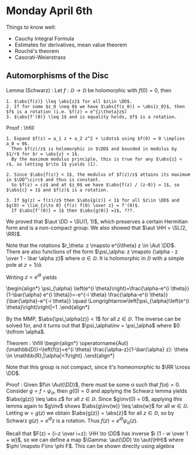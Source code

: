 # Monday April 6th

Things to know well:

- Cauchy Integral Formula
- Estimates for derivatives, mean value theorem
- Rouché's theorem
- Casorati-Weierstrass

## Automorphisms of the Disc

Lemma (Schwarz)
:   Let $f: \DD \to \DD$ be holomorphic with $f(0) = 0$, then

    1. $\abs{f(z)} \leq \abs{z}$ for all $z\in \DD$.
    2. If for some $z_0 \neq 0$ we have $\abs{f(z_0)} = \abs{z_0}$, then $f$ is a rotation (i.e. $f(z) = e^{i\theta}z$)
    3. $\abs{f'(0)} \leq 1$ and is equality holds, $f$ is a rotation.

Proof
:   \hfill

    1. Expand $f(z) = a_1 z + a_2 z^2 + \cdots$ using $f(0) = 0 \implies a_0 = 0$.
      Then $f(z)/z$ is holomorphic in $\DD$ and bounded in modulus by $1/r$ for $r = \abs{z} < 1$.
      By the maximum modulus principle, this is true for any $\abs{z} < r$, so letting $r\to 1$ yields (1).

    2. Since $\abs{f(z)} < 1$, the modulus of $f(z)/z$ attains its maximum in $\DD^\circ$ and thus is constant.
      So $f(z) = cz$ and at $z_0$ we have $\abs{f(z) / (z-0)} = 1$, so $\abs{c} = 1$ and $f(z)$ is a rotation.

    3. If $g(z) = f(z)/z$ then $\abs{g(z)} < 1$ for all $z\in \DD$ and $g(0) = \lim_{z\to 0} {f(z) f(0) \over z} = f'(0)$.
      If $\abs{f'(0)} = 1$ then $\abs{g(0)} =1$, ???.

We proved that $\aut \DD = \SU(1, 1)$, which preserves a certain Hermitian form and is a non-compact group.
We also showed that $\aut \HH = \SL(2, \RR)$.

Note that the rotations $r_\theta: z \mapsto e^{i\theta} z \in \Aut \DD$.
There are also functions of the form $\psi_\alpha: z \mapsto {\alpha - z \over 1 - \bar \alpha z}$ where $\alpha \in \DD$.
It is holomorphic in $\DD$ with a simple pole at $z= 1/\bar \alpha$.

Writing $z= e^{i\theta}$ yields

\begin{align*}
\psi_{\alpha}
\left(e^{i \theta}\right)=\frac{\alpha-e^{i \theta}}{1-\bar{\alpha} e^{i \theta}}=-e^{-i \theta} \frac{\alpha-e^{i \theta}}{\bar{\alpha}-e^{-i \theta}} \quad \Longrightarrow\left|\psi_{\alpha}\left(e^{i \theta}\right)\right|=1
.\end{align*}

By the MMP, $\abs{\psi_\alpha(z)} < 1$ for all $z\in \DD$.
The inverse can be solved for, and it turns out that $\psi_\alpha\inv = \psi_\alpha$ where $0 \tofrom \alpha$.

Theorem
: \hfill
  \begin{align*}
  \operatorname{Aut}(\mathbb{D})=\left\{f(z)=e^{i \theta} \frac{\alpha-z}{1-\bar{\alpha} z}: \theta \in \mathbb{R},|\alpha|<1\right\}
  .\end{align*}

Note that this group is not compact, since it's homeomorphic to $\RR \cross \DD$.

Proof
:   Given $f\in \Aut(\DD)$, there must be some $\alpha$ such that $f(\alpha) = 0$.
    Consider $g = f\circ \psi_\alpha$, then $g(0) = 0$ and applying the Schwarz lemma yields $\abs{g(z)} \leq \abs z$ for all $z \in \DD$.
    Since $g\inv(0) = 0$, applying this lemma again to $g\inv$ shows $\abs{g\inv(w)} \leq \abs{w}$ for all $w\in \DD$.
    Letting $w = g(z)$ we obtain $\abs{g(z)} = \abs{z}$ for all $z\in \DD$, so by Schwarz $g(z) = e^{i\theta}z$ is a rotation.
    Thus $f(z) = e^{i\theta} \psi_\alpha(z)$.

Recall that $F(z) = {i-z \over i+z}: \HH \to \DD$ has inverse $i {1 - w \over 1 + w}$, so we can define a map $\Gamma: \aut(\DD) \to \aut(\HH)$ where $\phi \mapsto F\inv \phi F$.
This can be shown directly using algebra
